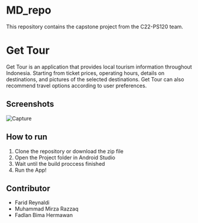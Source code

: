 # MD_repo
This repository contains the capstone project from the C22-PS120 team.

# Get Tour
Get Tour is an application that provides local tourism information throughout Indonesia. Starting from ticket prices, operating hours, details on destinations, and pictures of the selected destinations. Get Tour can also recommend travel options according to user preferences.

## Screenshots
![Capture](https://user-images.githubusercontent.com/89561572/173272183-f7055c3f-50f9-4882-8fc6-ed01b10c9268.JPG)

## How to run
1. Clone the repository or download the zip file
2. Open the Project folder in Android Studio
3. Wait until the build proccess finished
4. Run the App!

## Contributor
* Farid Reynaldi
* Muhammad Mirza Razzaq
* Fadlan Bima Hermawan
